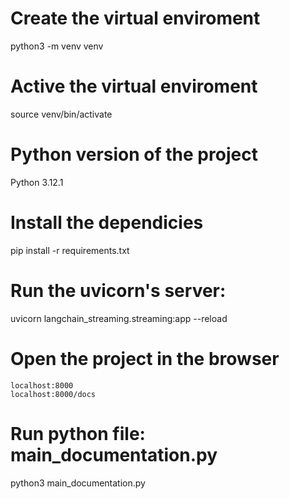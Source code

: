 # Create the virtual enviroment
python3 -m venv venv

# Active the virtual enviroment
source venv/bin/activate

# Python version of the project
Python 3.12.1

# Install the dependicies
pip install -r requirements.txt

# Run the uvicorn's server:
uvicorn langchain_streaming.streaming:app --reload

# Open the project in the browser
    localhost:8000
    localhost:8000/docs



# Run python file: main_documentation.py
python3 main_documentation.py
